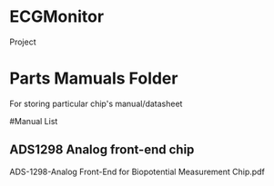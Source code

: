 # ECGMonitor
Project

# Parts Mamuals Folder
For storing particular chip's manual/datasheet

#Manual List

## ADS1298 Analog front-end chip
ADS-1298-Analog Front-End for Biopotential Measurement Chip.pdf